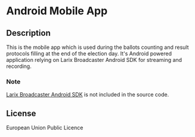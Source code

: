 # Android Mobile App

## Description
This is the mobile app which is used during the ballots counting and result protocols filling at the end of the election day.
It's Android powered application relying on Larix Broadcaster Android SDK for streaming and recording.

### Note
[Larix Broadcaster Android SDK](https://softvelum.com/larix/android/) is not included in the source code.

## License
European Union Public Licence
